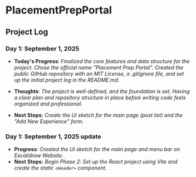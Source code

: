 # PlacementPrepPortal



## Project Log

### Day 1: September 1, 2025
* **Today's Progress**: *Finalized the core features and data structure for the project. Chose the official name "Placement Prep Portal". Created the public GitHub repository with an MIT License, a .gitignore file, and set up the initial project log in the README.md.*

* **Thoughts**: *The project is well-defined, and the foundation is set. Having a clear plan and repository structure in place before writing code feels organized and professional.*

* **Next Steps**: *Create the UI sketch for the main page (post list) and the "Add New Experience" form.*

### Day 1: September 1, 2025 update
* **Progress**: *Created the UI sketch for the main page and menu bar on Excalidraw Website.*
* **Next Steps:** *Begin Phase 2: Set up the React project using Vite and create the static `<Header>` component.*
